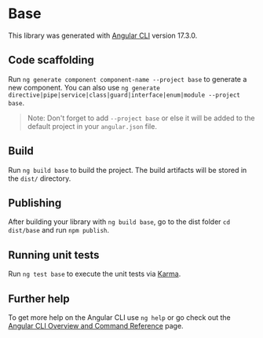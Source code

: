 # Base

This library was generated with [Angular CLI](https://github.com/angular/angular-cli) version 17.3.0.

## Code scaffolding

Run `ng generate component component-name --project base` to generate a new component. You can also use `ng generate directive|pipe|service|class|guard|interface|enum|module --project base`.
> Note: Don't forget to add `--project base` or else it will be added to the default project in your `angular.json` file.

## Build

Run `ng build base` to build the project. The build artifacts will be stored in the `dist/` directory.

## Publishing

After building your library with `ng build base`, go to the dist folder `cd dist/base` and run `npm publish`.

## Running unit tests

Run `ng test base` to execute the unit tests via [Karma](https://karma-runner.github.io).

## Further help

To get more help on the Angular CLI use `ng help` or go check out the [Angular CLI Overview and Command Reference](https://angular.io/cli) page.
